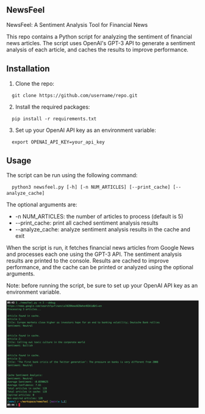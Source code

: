 ## NewsFeel

NewsFeel: A Sentiment Analysis Tool for Financial News

This repo contains a Python script for analyzing the sentiment of financial news articles. The script uses OpenAI's GPT-3 API to generate a sentiment analysis of each article, and caches the results to improve performance.

## Installation

1. Clone the repo:
```console
  git clone https://github.com/username/repo.git
```

2. Install the required packages:
```console
  pip install -r requirements.txt
```

3. Set up your OpenAI API key as an environment variable:
```console
  export OPENAI_API_KEY=your_api_key
```

## Usage
The script can be run using the following command:
```console
  python3 newsfeel.py [-h] [-n NUM_ARTICLES] [--print_cache] [--analyze_cache]
```

The optional arguments are:

- -n NUM_ARTICLES: the number of articles to process (default is 5)
- --print_cache: print all cached sentiment analysis results
- --analyze_cache: analyze sentiment analysis results in the cache and exit

When the script is run, it fetches financial news articles from Google News and processes each one using the GPT-3 API. The sentiment analysis results are printed to the console. Results are cached to improve performance, and the cache can be printed or analyzed using the optional arguments.

Note: before running the script, be sure to set up your OpenAI API key as an environment variable.

![Debug Mode](./screenshot.png "Screenshot")


